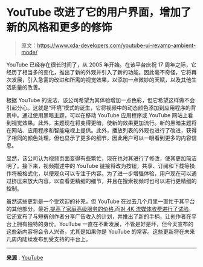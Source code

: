 # YouTube 改进了它的用户界面，增加了新的风格和更多的修饰

> 原文：<https://www.xda-developers.com/youtube-ui-revamp-ambient-mode/>

YouTube 已经存在很长时间了，从 2005 年开始。在该平台庆祝 17 周年之际，它经历了相当多的变化，推出了新的外观并引入了新的功能。因此毫不奇怪，它将再次发展，引入急需的改进和所需的视觉效果，以添加一点微妙的天赋，以及其他生活质量的改善。

根据 YouTube 的说法，该公司希望为其体验增加一点色彩，但它希望这样做不会引起分心。这就是“环境”模式的诞生，它将视频中的动态颜色添加到应用程序的背景中。通过使用黑暗主题，可以在移动 YouTube 应用程序或 YouTube 网站上看到视觉效果。此外，主题现在将变得更暗，使新的效果更加流行。新的黑暗主题将在网站、应用程序和智能电视上提供。此外，播放列表的外观也进行了改进，获得了相同的颜色处理，但也显示了更多的细节，因此用户可以一眼看到更多的内容信息。

显然，该公司认为视频页面变得有些繁忙，现在也对其进行了修改，使其更加简洁明了。接下来，视频描述中的 YouTube 链接将改为按钮，共享、订阅和下载等操作将被格式化，以便观众可以专注于内容。为了进一步增强体验，用户现在可以通过挤压来放大内容，以查看更精细的细节，并且在搜索视频时也可以进行更精细的控制。

虽然这些更新是一个受欢迎的补充，但 YouTube 在过去几个月里一直忙于其平台的其他部分。最近,[提高了家庭高级服务的价格](https://www.xda-developers.com/youtube-premium-family-plan-price-hike/),而[对 4K 流媒体收费进行了试验](https://www.xda-developers.com/youtube-ends-4k-paywall-experiment/)。它还宣布了与短裤创作者分享广告收入的计划，并推出了新的手柄，让创作者在平台上拥有独特的身份。YouTube 一直在不断发展，不管是好是坏，但今天宣布的这些新内容将会令人兴奋，尤其是如果你是 YouTube 的常客。这些更新将在未来几周内陆续发布到受支持的平台上。

* * *

**来源** : [YouTube](https://blog.youtube/news-and-events/an-updated-look-and-feel-for-youtube/)